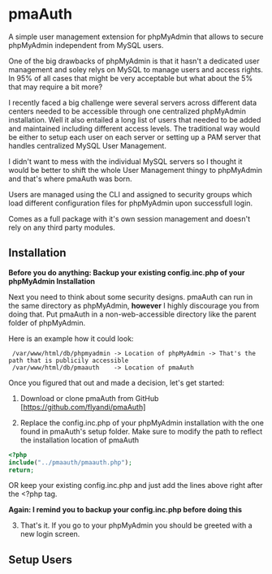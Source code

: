 pmaAuth
=======

A simple user management extension for phpMyAdmin that allows to secure phpMyAdmin independent from MySQL users.

One of the big drawbacks of phpMyAdmin is that it hasn't a dedicated user management and soley relys on MySQL to manage users and access rights. In 95% of all cases that might be very acceptable but what about the 5% that may require a bit more?

I recently faced a big challenge were several servers across different data centers needed to be accessible through one centralized phpMyAdmin installation. Well it also entailed a long list of users that needed to be added and maintained including different access levels. The traditional way would be either to setup each user on each server or setting up a PAM server that handles centralized MySQL User Management.

I didn't want to mess with the individual MySQL servers so I thought it would be better to shift the whole User Management thingy to phpMyAdmin and that's where pmaAuth was born.

Users are managed using the CLI and assigned to security groups which load different configuration files for phpMyAdmin upon successfull login.

Comes as a full package with it's own session management and doesn't rely on any third party modules.


## Installation

**Before you do anything: Backup your existing config.inc.php of your phpMyAdmin Installation**

Next you need to think about some security designs. pmaAuth can run in the same directory as phpMyAdmin, **however** I highly discourage you from doing that. Put pmaAuth in a non-web-accessible directory like the parent folder of phpMyAdmin. 

Here is an example how it could look:

```
 /var/www/html/db/phpmyadmin -> Location of phpMyAdmin -> That's the path that is publicily accessible
 /var/www/html/db/pmaauth    -> Location of pmaAuth    
```

Once you figured that out and made a decision, let's get started:

1) Download or clone pmaAuth from GitHub [https://github.com/flyandi/pmaAuth]

2) Replace the config.inc.php of your phpMyAdmin installation with the one found in pmaAuth's setup folder. Make sure to modify the path to reflect the installation location of pmaAuth

```php
<?php
include("../pmaauth/pmaauth.php");
return;
```
OR keep your existing config.inc.php and just add the lines above right after the <?php tag.

**Again: I remind you to backup your config.inc.php before doing this**

3) That's it. If you go to your phpMyAdmin you should be greeted with a new login screen.


## Setup Users


